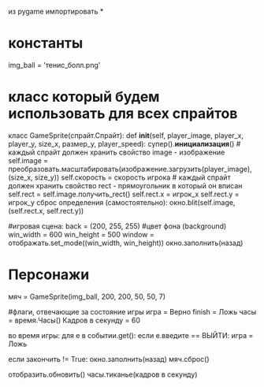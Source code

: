 из pygame импортировать *

# константы
img_ball = 'тенис_болл.png'

# класс который будем использовать для всех спрайтов
класс GameSprite(спрайт.Спрайт):
    def __init__(self, player_image, player_x, player_y, size_x, размер_y, player_speed):
        супер().__инициализация__()
        # каждый спрайт должен хранить свойство image - изображение
        self.image = преобразовать.масштабировать(изображение.загрузить(player_image), (size_x, size_y))
        self.скорость = скорость игрока
        # каждый спрайт должен хранить свойство rect - прямоугольник в который он вписан
        self.rect = self.image.получить_rect()
        self.rect.x = игрок_x
        self.rect.y = игрок_y
     сброс определения (самостоятельно):
        окно.blit(self.image, (self.rect.x, self.rect.y))


#игровая сцена:
back = (200, 255, 255) #цвет фона (background)
win_width = 600
win_height = 500
window = отображать.set_mode((win_width, win_height))
окно.заполнить(назад)

# Персонажи
мяч = GameSprite(img_ball, 200, 200, 50, 50, 7)

#флаги, отвечающие за состояние игры
игра = Верно
finish = Ложь
часы = время.Часы()
Кадров в секунду = 60

во время игры:
   для e в событии.get():
       если e.введите == ВЫЙТИ:
           игра = Ложь

   если закончить != True:
       окно.заполнить(назад)
       мяч.сброс()

   отобразить.обновить()
   часы.тиканье(кадров в секунду)
